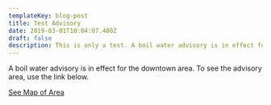 ```yaml
---
templateKey: blog-post
title: Test Advisory
date: 2019-03-01T10:04:07.480Z
draft: false
description: This is only a test. A boil water advisory is in effect for the downtown area.
---
```

A boil water advisory is in effect for the downtown area. To see the advisory area, use the link below.

[See Map of Area](/map/?layer=Advisory&feature=0)

